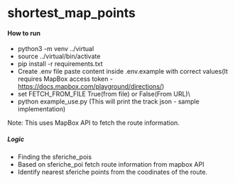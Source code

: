 # shortest_map_points

#### How to run
 - python3 -m venv ../virtual
 - source ../virtual/bin/activate
 - pip install -r requirements.txt
 - Create .env file paste content inside .env.example with correct values(It requires MapBox access token - https://docs.mapbox.com/playground/directions/)
 - set FETCH_FROM_FILE True(from file) or False(From URL)\
 - python example_use.py
   (This will print the track json - sample implementation)
   
   
Note: This uses MapBox API to fetch the route information. 

##### Logic

- Finding the sferiche_pois
- Based on sferiche_poi fetch route information from mapbox API
- Identify nearest sferiche points from the coodinates of the route.
